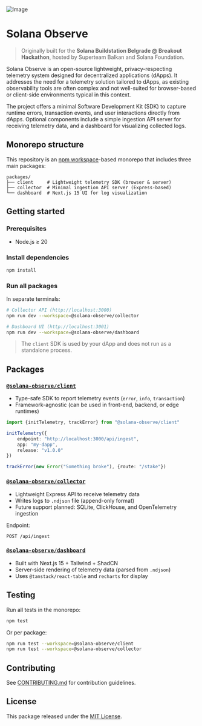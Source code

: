 ![Image](https://github.com/user-attachments/assets/738808a4-5323-4cfb-b85a-dcf2792e7169)

# Solana Observe

> Originally built for the **Solana Buildstation Belgrade @ Breakout Hackathon**, hosted by Superteam Balkan and Solana Foundation.

Solana Observe is an open-source lightweight, privacy-respecting telemetry system designed for decentralized applications (dApps). It addresses the need for a telemetry solution tailored to dApps, as existing observability tools are often complex and not well-suited for browser-based or client-side environments typical in this context.

The project offers a minimal Software Development Kit (SDK) to capture runtime errors, transaction events, and user interactions directly from dApps. Optional components include a simple ingestion API server for receiving telemetry data, and a dashboard for visualizing collected logs.

## Monorepo structure

This repository is an [npm workspace](https://docs.npmjs.com/cli/v10/using-npm/workspaces)-based monorepo that includes three main packages:

```
packages/
├── client     # Lightweight telemetry SDK (browser & server)
├── collector  # Minimal ingestion API server (Express-based)
└── dashboard  # Next.js 15 UI for log visualization
```

## Getting started

### Prerequisites

- Node.js ≥ 20

### Install dependencies

```bash
npm install
```

### Run all packages

In separate terminals:

```bash
# Collector API (http://localhost:3000)
npm run dev --workspace=@solana-observe/collector

# Dashboard UI (http://localhost:3001)
npm run dev --workspace=@solana-observe/dashboard
```

> The `client` SDK is used by your dApp and does not run as a standalone process.

## Packages

### [`@solana-observe/client`](./packages/client)

- Type-safe SDK to report telemetry events (`error`, `info`, `transaction`)
- Framework-agnostic (can be used in front-end, backend, or edge runtimes)

```ts
import {initTelemetry, trackError} from "@solana-observe/client"

initTelemetry({
    endpoint: "http://localhost:3000/api/ingest",
    app: "my-dapp",
    release: "v1.0.0"
})

trackError(new Error("Something broke"), {route: "/stake"})
```

### [`@solana-observe/collector`](./packages/collector)

- Lightweight Express API to receive telemetry data
- Writes logs to `.ndjson` file (append-only format)
- Future support planned: SQLite, ClickHouse, and OpenTelemetry ingestion

Endpoint:

```
POST /api/ingest
```

### [`@solana-observe/dashboard`](./packages/dashboard)

- Built with Next.js 15 + Tailwind + ShadCN
- Server-side rendering of telemetry data (parsed from `.ndjson`)
- Uses `@tanstack/react-table` and `recharts` for display

## Testing

Run all tests in the monorepo:

```bash
npm test
```

Or per package:

```bash
npm run test --workspace=@solana-observe/client
npm run test --workspace=@solana-observe/collector
```

## Contributing

See [CONTRIBUTING.md](CONTRIBUTING.md) for contribution guidelines.

## License

This package released under the [MIT License](LICENSE).
